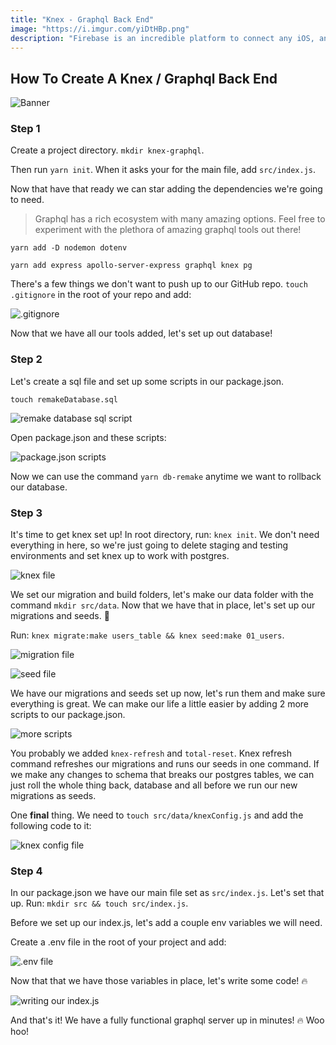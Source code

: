 ```yaml
---
title: "Knex - Graphql Back End"
image: "https://i.imgur.com/yiDtHBp.png"
description: "Firebase is an incredible platform to connect any iOS, android and/or web app too.  By connecting your project to Google's Firebase you will have access to their cloud storage, cloud firestore and real-time database, authentication, analytics and much more."
---
```


## How To Create A Knex / Graphql Back End

![Banner](https://i.imgur.com/yiDtHBp.png)

### Step 1

Create a project directory. `mkdir knex-graphql`.

Then run `yarn init`. When it asks your for the main file, add `src/index.js`.

Now that have that ready we can star adding the dependencies we're going to need.

> Graphql has a rich ecosystem with many amazing options. Feel free to experiment with the plethora of amazing graphql tools out there!

`yarn add -D nodemon dotenv`

`yarn add express apollo-server-express graphql knex pg`

There's a few things we don't want to push up to our GitHub repo. `touch .gitignore` in the root of your repo and add:

![.gitignore](https://i.imgur.com/pNxGKjO.png)

Now that we have all our tools added, let's set up out database!

### Step 2

Let's create a sql file and set up some scripts in our package.json.

`touch remakeDatabase.sql`

![remake database sql script](https://i.imgur.com/JcqgdJG.png)

Open package.json and these scripts:

![package.json scripts](https://i.imgur.com/KRGfZbZ.png)

Now we can use the command `yarn db-remake` anytime we want to rollback our database.

### Step 3

It's time to get knex set up! In root directory, run: `knex init`. We don't need everything in here, so we're just going to delete staging and testing environments and set knex up to work with postgres.

![knex file](https://i.imgur.com/EMlwt0i.png)

We set our migration and build folders, let's make our data folder with the command `mkdir src/data`. Now that we have that in place, let's set up our migrations and seeds. 🌱

Run: `knex migrate:make users_table && knex seed:make 01_users`.

![migration file](https://i.imgur.com/TovUBuS.png)

![seed file](https://i.imgur.com/go3wPaX.png)

We have our migrations and seeds set up now, let's run them and make sure everything is great. We can make our life a little easier by adding 2 more scripts to our package.json.

![more scripts](https://i.imgur.com/STLaujx.png)

You probably we added `knex-refresh` and `total-reset`. Knex refresh command refreshes our migrations and runs our seeds in one command. If we make any changes to schema that breaks our postgres tables, we can just roll the whole thing back, database and all before we run our new migrations as seeds.

One **final** thing. We need to `touch src/data/knexConfig.js` and add the following code to it:

![knex config file](https://i.imgur.com/p3Hp5oL.png)

### Step 4

In our package.json we have our main file set as `src/index.js`. Let's set that up. Run: `mkdir src && touch src/index.js`.

Before we set up our index.js, let's add a couple env variables we will need.

Create a .env file in the root of your project and add:

![.env file](https://i.imgur.com/WjFj9X6.png)

Now that that we have those variables in place, let's write some code! 🔥

![writing our index.js](https://i.imgur.com/FNIWqNf.png)

And that's it! We have a fully functional graphql server up in minutes! 🔥 Woo hoo!
